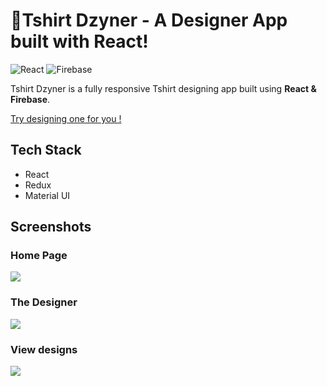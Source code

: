 # 🎽Tshirt Dzyner - A Designer App built with React!

![React](https://img.shields.io/badge/React-17.0.2-61dafb)
![Firebase](https://img.shields.io/badge/Firebase-8.4.1-orange)


Tshirt Dzyner is a fully responsive Tshirt designing app built using **React & Firebase**.

[Try designing one for you !](http://tshirtapp.vercel.app)


## Tech Stack

- React
- Redux
- Material UI


## Screenshots

### Home Page
<img src="https://github.com/theneoterik/TshirtApp/blob/master/public/homee.png" />

### The Designer
<img src="https://github.com/theneoterik/TshirtApp/blob/master/public/dash.png" />

### View designs
<img src="https://github.com/theneoterik/TshirtApp/blob/master/public/view.png" />

